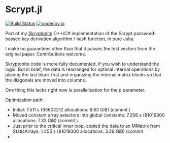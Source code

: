 # Scrypt.jl

[![Build Status](https://travis-ci.com/BioTurboNick/Scrypt.jl.svg?branch=master)](https://travis-ci.com/github/BioTurboNick/Scrypt.jl)
[![codecov.io](https://codecov.io/github/BioTurboNick/Scrypt.jl/coverage.svg?branch=master)](https://codecov.io/github/BioTurboNick/Scrypt.jl?branch=master)

Port of my [Skryptonite](https://github.com/BioTurboNick/Skryptonite) C++/C# implementation of the Scrypt password-bassed key derivation algorithm / hash function, in pure Julia.

I make no guarantees other than that it passes the test vectors from the original paper. Contributions welcome.

Skryptonite code is more fully documented, if you wish to understand the logic. But in brief, the data is rearranged for optimal internal operations by placing the last block first and organizing the internal matrix blocks so that the diagonals are moved into columns.

One thing this lacks right now is parallelization for the p parameter.



Optimization path:
 - Initial: 7.511 s (93602212 allocations: 8.63 GiB) (commit )
 - Moved constant array selectors into global constants: 7.206 s (81019300 allocations: 7.32 GiB) (commit )
 - Just prior to the critical inner loop, copied the data to an MMatrix from StaticArrays: 1.455 s (81019300 allocations: 3.29 GiB) (commit 
 -  
